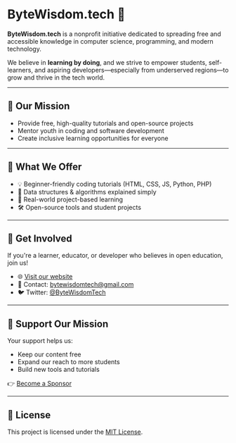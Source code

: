 # ByteWisdom.tech 🚀

**ByteWisdom.tech** is a nonprofit initiative dedicated to spreading free and accessible knowledge in computer science, programming, and modern technology.

We believe in **learning by doing**, and we strive to empower students, self-learners, and aspiring developers—especially from underserved regions—to grow and thrive in the tech world.

---

## 🌟 Our Mission

- Provide free, high-quality tutorials and open-source projects
- Mentor youth in coding and software development
- Create inclusive learning opportunities for everyone

---

## 🔧 What We Offer

- 💡 Beginner-friendly coding tutorials (HTML, CSS, JS, Python, PHP)
- 🧠 Data structures & algorithms explained simply
- 📘 Real-world project-based learning
- 🛠️ Open-source tools and student projects

---

## 🔗 Get Involved

If you're a learner, educator, or developer who believes in open education, join us!

- 🌐 [Visit our website](https://bytewisdom.tech)
- 📧 Contact: bytewisdomtech@gmail.com
- 🐦 Twitter: [@ByteWisdomTech](https://twitter.com/bytewisdomtech)

---

## 💖 Support Our Mission

Your support helps us:
- Keep our content free
- Expand our reach to more students
- Build new tools and tutorials

👉 [Become a Sponsor](https://github.com/sponsors/ByteWisdomTech)

---

## 📜 License

This project is licensed under the [MIT License](LICENSE).
